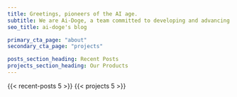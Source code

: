 ```yaml
---
title: Greetings, pioneers of the AI age.
subtitle: We are Ai-Doge, a team committed to developing and advancing innovative AI applications that run directly on mobile devices. Our mission is to bring the power and potential of AI into the palms of everyone's hands, right at the device level.
seo_title: ai-doge's blog

primary_cta_page: "about"
secondary_cta_page: "projects"

posts_section_heading: Recent Posts
projects_section_heading: Our Products
---
```


{{< recent-posts 5 >}}
{{< projects 5 >}}
